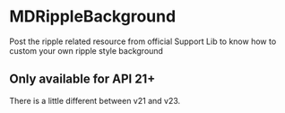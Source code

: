 # MDRippleBackground
Post the ripple related resource from official Support Lib to know how to custom your own ripple style background



## Only available for API 21+

There is a little different between v21 and v23.
